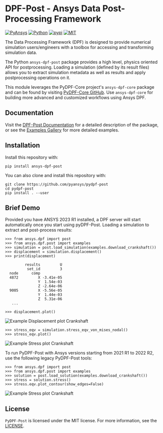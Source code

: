 # DPF-Post - Ansys Data Post-Processing Framework
[![PyAnsys](https://img.shields.io/badge/Py-Ansys-ffc107.svg?logo=data:image/png;base64,iVBORw0KGgoAAAANSUhEUgAAABAAAAAQCAIAAACQkWg2AAABDklEQVQ4jWNgoDfg5mD8vE7q/3bpVyskbW0sMRUwofHD7Dh5OBkZGBgW7/3W2tZpa2tLQEOyOzeEsfumlK2tbVpaGj4N6jIs1lpsDAwMJ278sveMY2BgCA0NFRISwqkhyQ1q/Nyd3zg4OBgYGNjZ2ePi4rB5loGBhZnhxTLJ/9ulv26Q4uVk1NXV/f///////69du4Zdg78lx//t0v+3S88rFISInD59GqIH2esIJ8G9O2/XVwhjzpw5EAam1xkkBJn/bJX+v1365hxxuCAfH9+3b9/+////48cPuNehNsS7cDEzMTAwMMzb+Q2u4dOnT2vWrMHu9ZtzxP9vl/69RVpCkBlZ3N7enoDXBwEAAA+YYitOilMVAAAAAElFTkSuQmCC)](https://docs.pyansys.com/)
[![Python](https://img.shields.io/pypi/pyversions/ansys-dpf-post?logo=pypi)](https://pypi.org/project/ansys-dpf-post/)
[![pypi](https://badge.fury.io/py/ansys-dpf-post.svg?logo=python&logoColor=white)](https://pypi.org/project/ansys-dpf-post)
[![MIT](https://img.shields.io/badge/License-MIT-yellow.svg)](https://opensource.org/licenses/MIT)

The Data Processing Framework (DPF) is designed to provide numerical
simulation users/engineers with a toolbox for accessing and
transforming simulation data.

The Python `ansys-dpf-post` package provides a high level, physics oriented API for postprocessing.
Loading a simulation (defined by its result files) allows you to extract simulation metadata as well
as results and apply postprocessing operations on it.

This module leverages the PyDPF-Core project's ``ansys-dpf-core`` package and can
be found by visiting [PyDPF-Core
GitHub](https://github.com/pyansys/pydpf-core).  Use ``ansys-dpf-core`` for
building more advanced and customized workflows using Ansys DPF.


## Documentation

Visit the [DPF-Post Documentation](https://postdocs.pyansys.com) for a
detailed description of the package, or see the [Examples
Gallery](https://postdocs.pyansys.com/examples/index.html) for more
detailed examples.


## Installation

Install this repository with:

```
pip install ansys-dpf-post
```

You can also clone and install this repository with:

```
git clone https://github.com/pyansys/pydpf-post
cd pydpf-post
pip install . --user
```


## Brief Demo

Provided you have ANSYS 2023 R1 installed, a DPF server will start
automatically once you start using pyDPF-Post.
Loading a simulation to extract and post-process results:

```pycon
>>> from ansys.dpf import post
>>> from ansys.dpf.post import examples
>>> simulation = post.load_simulation(examples.download_crankshaft())
>>> displacement = simulation.displacement()
>>> print(displacement)
```
             results         U
              set_id         3
      node      comp          
      4872         X -3.41e-05
                   Y  1.54e-03
                   Z -2.64e-06
      9005         X -5.56e-05
                   Y  1.44e-03
                   Z  5.31e-06
       ...

```pycon
>>> displacement.plot()
```
![Example Displacement plot Crankshaft](https://github.com/pyansys/dpf-post/raw/master/docs/source/images/crankshaft_disp.png)
```pycon
>>> stress_eqv = simulation.stress_eqv_von_mises_nodal()
>>> stress_eqv.plot()
```
![Example Stress plot Crankshaft](https://github.com/pyansys/dpf-post/raw/master/docs/source/images/crankshaft_stress.png)

To run PyDPF-Post with Ansys versions starting from 2021 R1 to 2022 R2, use the following legacy PyDPF-Post 
tools:

```pycon
>>> from ansys.dpf import post
>>> from ansys.dpf.post import examples
>>> solution = post.load_solution(examples.download_crankshaft())
>>> stress = solution.stress()
>>> stress.eqv.plot_contour(show_edges=False)
```
![Example Stress plot Crankshaft](https://github.com/pyansys/dpf-post/raw/master/docs/source/images/crankshaft_stress.png)


## License

``PyDPF-Post`` is licensed under the MIT license.  For more information, see the
[LICENSE](https://github.com/pyansys/dpf-post/raw/master/LICENSE).
